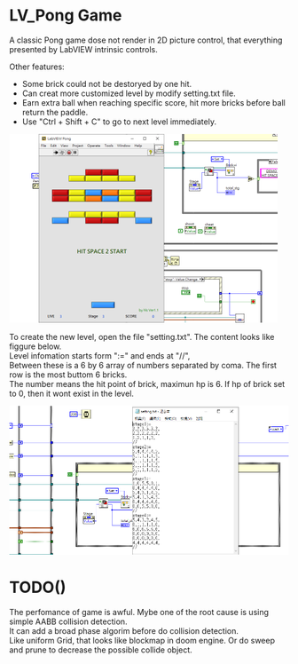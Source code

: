 # LV_Pong Game  
  
A classic Pong game dose not render in 2D picture control, that everything presented by LabVIEW intrinsic controls.  
  
Other features:  
* Some brick could not be destoryed by one hit.  
* Can creat more customized level by modify setting.txt file.  
* Earn extra ball when reaching specific score, hit more bricks before ball return the paddle.  
* Use "Ctrl + Shift + C" to go to next level immediately.  
  
  
![image](https://github.com/KurtDing/LabVIEW_Pong/blob/d17a218d8bcc1ab2a1733f6c3bb75b91b96ce028/pong3.png)
  
  
To create the new level, open the file "setting.txt". The content looks like figgure below.    
Level infomation starts form ":=" and ends at "//",  
Between these is a 6 by 6 array of numbers separated by coma. The first row is the most buttom 6 bricks.  
The number means the hit point of brick, maximun hp is 6. If hp of brick set to 0, then it wont exist in the level.  
  
![image](https://github.com/KurtDing/LabVIEW_Pong/blob/44a9f73565b8b75f3e2dd72489976b1cf4d1f031/pong2.png)  
  
  
# TODO()
The perfomance of game is awful. Mybe one of the root cause is using simple AABB collision detection.  
It can add a broad phase algorim before do collision detection.  
Like uniform Grid, that looks like blockmap in doom engine. Or do sweep and prune to decrease the possible collide object.  

